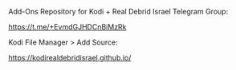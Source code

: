 Add-Ons Repository for Kodi + Real Debrid Israel Telegram Group:

https://t.me/+EvmdGJHDCnBiMzRk


Kodi File Manager > Add Source:

https://kodirealdebridisrael.github.io/

